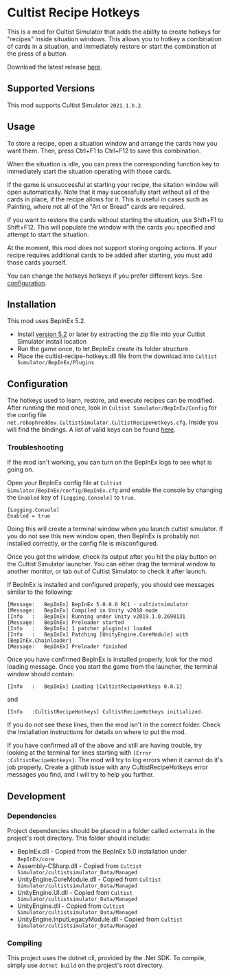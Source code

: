 # Cultist Recipe Hotkeys

This is a mod for Cultist Simulator that adds the ability to create hotkeys for "recipes" inside situation windows.
This allows you to hotkey a combination of cards in a situation, and immediately restore or start the combination at the press of a button.

Download the latest release [here](https://github.com/RoboPhred/cultist-recipe-hotkeys/releases/).

## Supported Versions

This mod supports Cultist Simulator `2021.1.b.2`.

## Usage

To store a recipe, open a situation window and arrange the cards how you want them. Then, press Ctrl+F1 to Ctrl+F12 to save this combination.

When the situation is idle, you can press the corresponding function key to immediately start the situation operating with those cards.

If the game is unsuccessful at starting your recipe, the sitation window will open automatically.
Note that it may successfully start without all of the cards in place, if the recipe allows for it. This is useful in cases such as Painting,
where not all of the "Art or Bread" cards are required.

If you want to restore the cards without starting the situation, use Shift+F1 to Shift+F12. This will populate the window
with the cards you specified and attempt to start the situation.

At the moment, this mod does not support storing ongoing actions. If your recipe requires additional cards to be added after starting, you
must add those cards yourself.

You can change the hotkeys hotkeys if you prefer different keys. See [configuration](#configuration).

## Installation

This mod uses BepInEx 5.2.

- Install [version 5.2](https://github.com/BepInEx/BepInEx/releases/tag/v5.2) or later by extracting the zip file into your Cultist Simulator install location
- Run the game once, to let BepInEx create its folder structure.
- Place the cultist-recipe-hotkeys.dll file from the download into `Cultist Sumulator/BepInEx/Plugins`

## Configuration

The hotkeys used to learn, restore, and execute recipes can be modified. After running the mod once, look in `Cultist Simulator/BepInEx/Config` for the config file
`net.robophreddev.CultistSimulator.CultistRecipeHotkeys.cfg`. Inside you will find the bindings. A list of valid keys can be found [here](https://docs.unity3d.com/ScriptReference/KeyCode.html).

### Troubleshooting

If the mod isn't working, you can turn on the BepInEx logs to see what is going on.

Open your BepInEx config file at `Cultist Simulator/BepInEx/config/BepInEx.cfg` and enable the console by changing the `Enabled` key of `[Logging.Console]` to `true`.

```
[Logging.Console]
Enabled = true
```

Doing this will create a terminal window when you launch cultist simulator. If you do not see this new window open, then BepInEx is probably not installed correctly,
or the config file is misconfigured.

Once you get the window, check its output after you hit the play button on the Cultist Simulator launcher. You can either drag the terminal window to another
monitor, or tab out of Cultist Simulator to check it after launch.

If BepInEx is installed and configured properly, you should see messages similar to the following:

```
[Message:   BepInEx] BepInEx 5.0.0.0 RC1 - cultistsimulator
[Message:   BepInEx] Compiled in Unity v2018 mode
[Info   :   BepInEx] Running under Unity v2019.1.0.2698131
[Message:   BepInEx] Preloader started
[Info   :   BepInEx] 1 patcher plugin(s) loaded
[Info   :   BepInEx] Patching [UnityEngine.CoreModule] with [BepInEx.Chainloader]
[Message:   BepInEx] Preloader finished
```

Once you have confirmed BepInEx is installed properly, look for the mod loading message. Once you start the game from the launcher, the terminal window should contain:

```
[Info   :   BepInEx] Loading [CultistRecipeHotkeys 0.0.1]
```

and

```
[Info   :CultistRecipeHotkeys] CultistRecipeHotkeys initialized.
```

If you do not see these lines, then the mod isn't in the correct folder. Check the Installation instructions for details on where to put the mod.

If you have confirmed all of the above and still are having trouble, try looking at the terminal for lines starting with `[Error :CultistRecipeHotkeys]`. The mod will
try to log errors when it cannot do it's job properly. Create a github issue with any CultistRecipeHotkeys error messages you find, and I will try to help you further.

## Development

### Dependencies

Project dependencies should be placed in a folder called `externals` in the project's root directory.
This folder should include:

- BepInEx.dll - Copied from the BepInEx 5.0 installation under `BepInEx/core`
- Assembly-CSharp.dll - Copied from `Cultist Simulator/cultistsimulator_Data/Managed`
- UnityEngine.CoreModule.dll - Copied from `Cultist Simulator/cultistsimulator_Data/Managed`
- UnityEngine.UI.dll - Copied from `Cultist Simulator/cultistsimulator_Data/Managed`
- UnityEngine.dll - Copied from `Cultist Simulator/cultistsimulator_Data/Managed`
- UnityEngine.InputLegacyModule.dll - Copied from `Cultist Simulator/cultistsimulator_Data/Managed`

### Compiling

This project uses the dotnet cli, provided by the .Net SDK. To compile, simply use `dotnet build` on the project's root directory.
